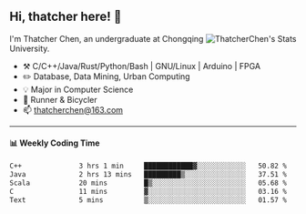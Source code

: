 ## Hi, thatcher here! :wave:

<img align="right" src="https://github-readme-stats.vercel.app/api?username=thatcherchen&title_color=333&text_color=777" alt="ThatcherChen's Stats" >

I'm Thatcher Chen, an undergraduate at Chongqing University.

- :hammer_and_pick:  C/C++/Java/Rust/Python/Bash | GNU/Linux | Arduino | FPGA
- :pencil2:  Database, Data Mining, Urban Computing
- :bulb:   Major in Computer Science
- :seedling:  Runner & Bicycler
- :mailbox: thatcherchen@163.com

---

#### :bar_chart: Weekly Coding Time

<!--START_SECTION:waka-->

```txt
C++              3 hrs 1 min     ████████████▓░░░░░░░░░░░░   50.82 %
Java             2 hrs 13 mins   █████████▒░░░░░░░░░░░░░░░   37.51 %
Scala            20 mins         █▒░░░░░░░░░░░░░░░░░░░░░░░   05.68 %
C                11 mins         ▓░░░░░░░░░░░░░░░░░░░░░░░░   03.16 %
Text             5 mins          ▒░░░░░░░░░░░░░░░░░░░░░░░░   01.57 %
```

<!--END_SECTION:waka-->
